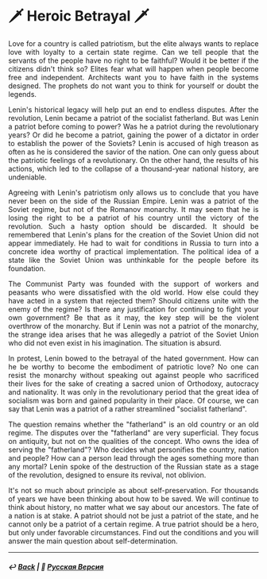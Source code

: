 # 🗡️ Heroic Betrayal 🗡️

<p align="justify">Love for a country is called patriotism, but the elite always wants to replace love with loyalty to a certain state regime. Can we tell people that the servants of the people have no right to be faithful? Would it be better if the citizens didn't think so? Elites fear what will happen when people become free and independent. Architects want you to have faith in the systems designed. The prophets do not want you to think for yourself or doubt the legends.</p>

<p align="justify">Lenin's historical legacy will help put an end to endless disputes. After the revolution, Lenin became a patriot of the socialist fatherland. But was Lenin a patriot before coming to power? Was he a patriot during the revolutionary years? Or did he become a patriot, gaining the power of a dictator in order to establish the power of the Soviets? Lenin is accused of high treason as often as he is considered the savior of the nation. One can only guess about the patriotic feelings of a revolutionary. On the other hand, the results of his actions, which led to the collapse of a thousand-year national history, are undeniable.</p>

<p align="justify">Agreeing with Lenin's patriotism only allows us to conclude that you have never been on the side of the Russian Empire. Lenin was a patriot of the Soviet regime, but not of the Romanov monarchy. It may seem that he is losing the right to be a patriot of his country until the victory of the revolution. Such a hasty option should be discarded. It should be remembered that Lenin's plans for the creation of the Soviet Union did not appear immediately. He had to wait for conditions in Russia to turn into a concrete idea worthy of practical implementation. The political idea of a state like the Soviet Union was unthinkable for the people before its foundation.</p>

<p align="justify">The Communist Party was founded with the support of workers and peasants who were dissatisfied with the old world. How else could they have acted in a system that rejected them? Should citizens unite with the enemy of the regime? Is there any justification for continuing to fight your own government? Be that as it may, the key step will be the violent overthrow of the monarchy. But if Lenin was not a patriot of the monarchy, the strange idea arises that he was allegedly a patriot of the Soviet Union who did not even exist in his imagination. The situation is absurd.</p>

<p align="justify">In protest, Lenin bowed to the betrayal of the hated government. How can he be worthy to become the embodiment of patriotic love? No one can resist the monarchy without speaking out against people who sacrificed their lives for the sake of creating a sacred union of Orthodoxy, autocracy and nationality. It was only in the revolutionary period that the great idea of socialism was born and gained popularity in their place. Of course, we can say that Lenin was a patriot of a rather streamlined "socialist fatherland".</p>

<p align="justify">The question remains whether the "fatherland" is an old country or an old regime. The disputes over the "fatherland" are very superficial. They focus on antiquity, but not on the qualities of the concept. Who owns the idea of serving the "fatherland"? Who decides what personifies the country, nation and people? How can a person lead through the ages something more than any mortal? Lenin spoke of the destruction of the Russian state as a stage of the revolution, designed to ensure its revival, not oblivion.</p>

<p align="justify">It's not so much about principle as about self-preservation. For thousands of years we have been thinking about how to be saved. We will continue to think about history, no matter what we say about our ancestors. The fate of a nation is at stake. A patriot should not be just a patriot of the state, and he cannot only be a patriot of a certain regime. A true patriot should be a hero, but only under favorable circumstances. Find out the conditions and you will answer the main question about self-determination.</p>

***

##### ↩️ [Back](index.md) | 🌻 [Русская Версия](heroic_betrayal-2.md) 


